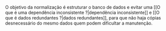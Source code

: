 O objetivo da normalização é estruturar o banco de dados e evitar uma [[O que é uma dependência inconsistente ?|dependência inconsistente]] e [[O que é dados redundantes ?|dados redundantes]], para que não haja cópias desnecessário do mesmo dados quem podem dificultar a manutenção.